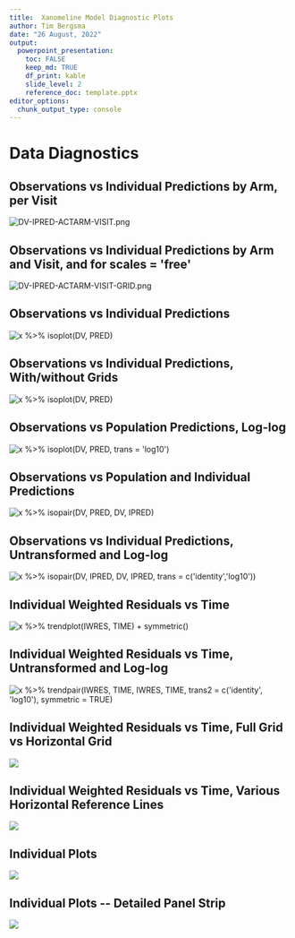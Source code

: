 ```yaml
---
title:  Xanomeline Model Diagnostic Plots
author: Tim Bergsma
date: "26 August, 2022"
output:
  powerpoint_presentation:
    toc: FALSE
    keep_md: TRUE
    df_print: kable
    slide_level: 2
    reference_doc: template.pptx
editor_options: 
  chunk_output_type: console
---
```









# Data Diagnostics

## Observations vs Individual Predictions by Arm, per Visit

![DV-IPRED-ACTARM-VISIT.png](diagnostics_files/figure-pptx/DV-IPRED-ACTARM-VISIT-1.png)

## Observations vs Individual Predictions by Arm and Visit, and for scales = 'free'

![DV-IPRED-ACTARM-VISIT-GRID.png](diagnostics_files/figure-pptx/DV-IPRED-ACTARM-VISIT-GRID-1.png)

## Observations vs Individual Predictions

![x %>% isoplot(DV, PRED)](diagnostics_files/figure-pptx/DV-PRED-1.png)

## Observations vs Individual Predictions, With/without Grids

![x %>% isoplot(DV, PRED)](diagnostics_files/figure-pptx/DV-PRED-grids-1.png)

## Observations vs Population Predictions, Log-log

![x %>% isoplot(DV, PRED, trans = 'log10')](diagnostics_files/figure-pptx/DV-PRED-LOG-1.png)

## Observations vs Population and Individual Predictions

![x %>% isopair(DV, PRED, DV, IPRED)](diagnostics_files/figure-pptx/DV-PRED-DV-IPRED-1.png)

## Observations vs Individual Predictions, Untransformed and Log-log

![x %>% isopair(DV, IPRED, DV, IPRED, trans = c('identity','log10'))](diagnostics_files/figure-pptx/DV-IPRED-DV-IPRED-notrans-log-1.png)

## Individual Weighted Residuals vs Time

![x %>% trendplot(IWRES, TIME) + symmetric()](diagnostics_files/figure-pptx/IWRES-TIME-1.png)

## Individual Weighted Residuals vs Time, Untransformed and Log-log

![x %>% trendpair(IWRES, TIME, IWRES, TIME, trans2 = c('identity', 'log10'), symmetric = TRUE)](diagnostics_files/figure-pptx/IWRES-TIME-IWRES-TIME-untrans-log-1.png)

## Individual Weighted Residuals vs Time, Full Grid vs Horizontal Grid

![](diagnostics_files/figure-pptx/IWRES-TIME-IWRES-TIME-horizonal-grid-1.png)<!-- -->

## Individual Weighted Residuals vs Time, Various Horizontal Reference Lines

![](diagnostics_files/figure-pptx/IWRES-TIME-IWRES-TIME-reference-lines-1.png)<!-- -->

## Individual Plots

![](diagnostics_files/figure-pptx/individuals-1.png)<!-- -->

## Individual Plots -- Detailed Panel Strip

![](diagnostics_files/figure-pptx/individuals-detail-1.png)<!-- -->
